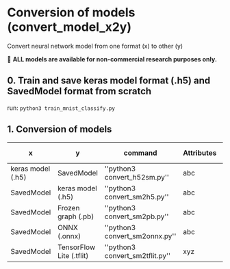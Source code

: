 # Conversion of models (convert_model_x2y)
Convert neural network model from one format (x) to other (y)

:bell:   **ALL models are available for non-commercial research purposes only.**

## 0. Train and save keras model format (.h5) and SavedModel format from scratch
run: ``python3 train_mnist_classify.py``

## 1. Conversion of models
| x                | y                       | command                  | Attributes | Model-Size |
| ---------------- | ----------------------- | ------------------------ | ---------- | ---------- |
| keras model (.h5)| SavedModel              | ''python3 convert_h52sm.py''    | abc | 7MB |
| SavedModel       | keras model (.h5)       | ''python3 convert_sm2h5.py''    | abc | 6MB |
| SavedModel       | Frozen graph (.pb)      | ''python3 convert_sm2pb.py''    | abc | 3MB |
| SavedModel       | ONNX (.onnx)            | ''python3 convert_sm2onnx.py''  | abc | 9MB |
| SavedModel       | TensorFlow Lite (.tflit)| ''python3 convert_sm2tflit.py'' | xyz | 6MB |
